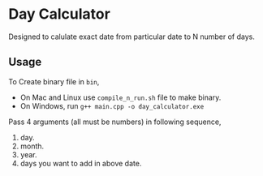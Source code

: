 # Day Calculator

Designed to calulate exact date from particular date to N number of days.

## Usage

To Create binary file in `bin`,

* On Mac and Linux use `compile_n_run.sh` file to make binary.
* On Windows, run `g++ main.cpp -o day_calculator.exe`

Pass 4 arguments (all must be numbers) in following sequence,

1. day.
2. month.
3. year.
4. days you want to add in above date.
